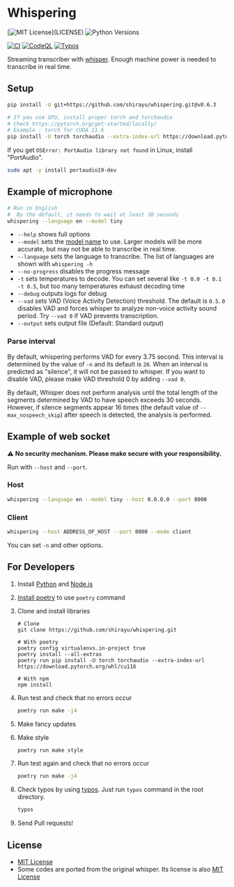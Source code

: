 
# Whispering

[![MIT License](https://img.shields.io/apm/l/atomic-design-ui.svg?)](LICENSE)
![Python Versions](https://img.shields.io/badge/python-3.8%20%7C%203.9%20%7C%203.10-blue)

[![CI](https://github.com/shirayu/whispering/actions/workflows/ci.yml/badge.svg)](https://github.com/shirayu/whispering/actions/workflows/ci.yml)
[![CodeQL](https://github.com/shirayu/whispering/actions/workflows/codeql-analysis.yml/badge.svg)](https://github.com/shirayu/whispering/actions/workflows/codeql-analysis.yml)
[![Typos](https://github.com/shirayu/whispering/actions/workflows/typos.yml/badge.svg)](https://github.com/shirayu/whispering/actions/workflows/typos.yml)

Streaming transcriber with [whisper](https://github.com/openai/whisper).
Enough machine power is needed to transcribe in real time.

## Setup

```bash
pip install -U git+https://github.com/shirayu/whispering.git@v0.6.3

# If you use GPU, install proper torch and torchaudio
# Check https://pytorch.org/get-started/locally/
# Example : torch for CUDA 11.6
pip install -U torch torchaudio --extra-index-url https://download.pytorch.org/whl/cu116
```

If you get ``OSError: PortAudio library not found`` in Linux, install "PortAudio".

```bash
sudo apt -y install portaudio19-dev
```

## Example of microphone

```bash
# Run in English
#  By the default, it needs to wait at least 30 seconds
whispering --language en --model tiny
```

- ``--help`` shows full options
- ``--model`` sets the [model name](https://github.com/openai/whisper#available-models-and-languages) to use. Larger models will be more accurate, but may not be able to transcribe in real time.
- ``--language`` sets the language to transcribe. The list of languages are shown with ``whispering -h``
- ``--no-progress`` disables the progress message
- ``-t`` sets temperatures to decode. You can set several like ``-t 0.0 -t 0.1 -t 0.5``, but too many temperatures exhaust decoding time
- ``--debug`` outputs logs for debug
- ``--vad`` sets VAD (Voice Activity Detection) threshold. The default is ``0.5``. ``0`` disables VAD and forces whisper to analyze non-voice activity sound period. Try ``--vad 0`` if VAD prevents transcription.
- ``--output`` sets output file (Default: Standard output)

### Parse interval

By default, whispering performs VAD for every 3.75 second.
This interval is determined by the value of ``-n`` and its default is ``20``.
When an interval is predicted as "silence", it will not be passed to whisper.
If you want to disable VAD, please make VAD threshold 0 by adding ``--vad 0``.

By default, Whisper does not perform analysis until the total length of the segments determined by VAD to have speech exceeds 30 seconds.
However, if silence segments appear 16 times (the default value of ``--max_nospeech_skip``) after speech is detected, the analysis is performed.

## Example of web socket

⚠  **No security mechanism. Please make secure with your responsibility.**

Run with ``--host`` and ``--port``.

### Host

```bash
whispering --language en --model tiny --host 0.0.0.0 --port 8000
```

### Client

```bash
whispering --host ADDRESS_OF_HOST --port 8000 --mode client
```

You can set ``-n`` and other options.

## For Developers

1. Install [Python](https://www.python.org/) and [Node.js](https://nodejs.org/)
2. [Install poetry](https://python-poetry.org/docs/) to use ``poetry`` command
3. Clone and install libraries

    ```console
    # Clone
    git clone https://github.com/shirayu/whispering.git

    # With poetry
    poetry config virtualenvs.in-project true
    poetry install --all-extras
    poetry run pip install -U torch torchaudio --extra-index-url https://download.pytorch.org/whl/cu116

    # With npm
    npm install
    ```

4. Run test and check that no errors occur

    ```bash
    poetry run make -j4
    ```

5. Make fancy updates
6. Make style

    ```bash
    poetry run make style
    ```

7. Run test again and check that no errors occur

    ```bash
    poetry run make -j4
    ```

8. Check typos by using [typos](https://github.com/crate-ci/typos). Just run ``typos`` command in the root directory.

    ```bash
    typos
    ```

9. Send Pull requests!

## License

- [MIT License](LICENSE)
- Some codes are ported from the original whisper. Its license is also [MIT License](LICENSE.whisper)
